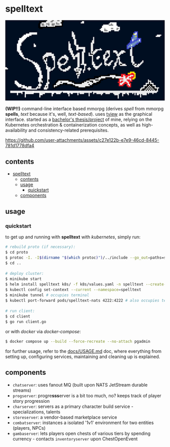# spelltext

![logo](./docs/spelltext_logo.png)

**(WIP!!)** command-line interface based mmorpg (derives *spell* from mmorpg **spells**, *text* because it's, well, *text-based*). uses [tview](https://github.com/rivo/tview) as the graphical interface. started as a [bachelor's thesis/project](https://efee.etf.unibl.org/vector/zavrsni-radovi/2520) of mine, relying on the Kubernetes orchestration & containerization concepts, as well as high-availability and consistency-related prerequisites.

https://github.com/user-attachments/assets/c27e122b-e7e9-46cd-8445-781d1778dfa4


## contents
- [spelltext](#spelltext)
  - [contents](#contents)
  - [usage](#usage)
    - [quickstart](#quickstart)
  - [components](#components)

## usage
### quickstart
to get up and running with **spelltext** with *kubernetes*, simply run:
```sh
# rebuild proto (if necessary):
$ cd proto 
$ protoc -I. -I$(dirname "$(which protoc)")/../include --go_out=paths=source_relative:. --go-grpc_out=paths=source_relative:. $(cat ./files) 
$ cd ..

# deploy cluster:
$ minikube start
$ helm install spelltext k8s/ -f k8s/values.yaml -n spelltext --create-namespace
$ kubectl config set-context --current --namespace=spelltext
$ minikube tunnel # occupies terminal
$ kubectl port-forward pods/spelltext-nats 4222:4222 # also occupies terminal

# run client:
$ cd client 
$ go run client.go
```

or with *docker* via *docker-compose*:
```sh
$ docker compose up --build --force-recreate --no-attach pgadmin
```

for further usage, refer to the [docs/USAGE.md](./docs/USAGE.md) doc, where everything from setting up, configuring services, maintaining and cleaning up is explained.

## components
- `chatserver`: uses fanout MQ (built upon NATS JetStream durable streams)
- `progserver`: progre**sss**erver is a bit too much, no? keeps track of player story progression
- `charserver`: servers as a primary character build service - specializations, talents
- `storeserver`: a vendor-based marketplace service
- `combatserver`: instances a isolated '1v1' environment for two entities (players, NPCs)
- `gambaserver`: lets players open chests of various tiers by spending currency - contacts `inventoryserver` upon ChestOpenEvent 

